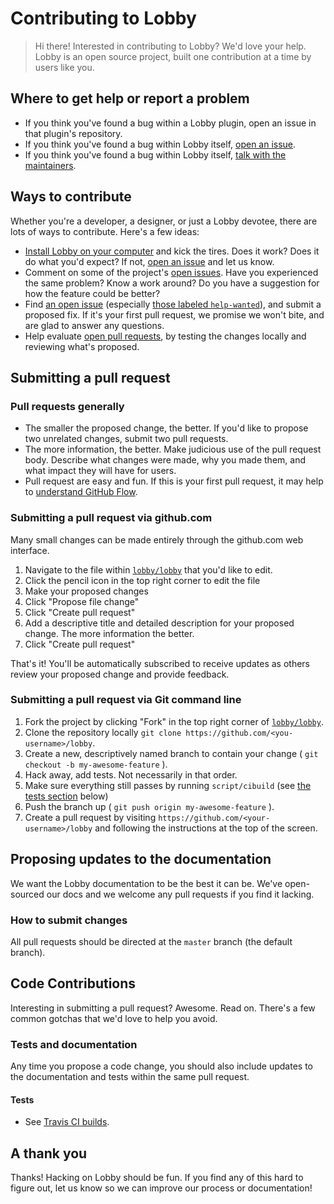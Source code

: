 # Contributing to Lobby
> Hi there! Interested in contributing to Lobby? We'd love your help. Lobby is an open source project, built one contribution at a time by users like you.

## Where to get help or report a problem
* If you think you've found a bug within a Lobby plugin, open an issue in that plugin's repository.
* If you think you've found a bug within Lobby itself, [open an issue](https://github.com/lobby/lobby/issues/new).
* If you think you've found a bug within Lobby itself, [talk with the maintainers](https://gitter.im/subins2000/lobby).

## Ways to contribute
Whether you're a developer, a designer, or just a Lobby devotee, there are lots of ways to contribute. Here's a few ideas:
* [Install Lobby on your computer](https://lobby.subinsb.com/download) and kick the tires. Does it work? Does it do what you'd expect? If not, [open an issue](https://github.com/lobby/lobby/issues/new) and let us know.
* Comment on some of the project's [open issues](https://github.com/lobby/lobby/issues). Have you experienced the same problem? Know a work around? Do you have a suggestion for how the feature could be better?
* Find [an open issue](https://github.com/lobby/lobby/issues) (especially [those labeled `help-wanted`](https://github.com/lobby/lobby/issues?q=is%3Aopen+is%3Aissue+label%3Ahelp-wanted)), and submit a proposed fix. If it's your first pull request, we promise we won't bite, and are glad to answer any questions.
* Help evaluate [open pull requests](https://github.com/lobby/lobby/pulls), by testing the changes locally and reviewing what's proposed.

## Submitting a pull request
### Pull requests generally
* The smaller the proposed change, the better. If you'd like to propose two unrelated changes, submit two pull requests.
* The more information, the better. Make judicious use of the pull request body. Describe what changes were made, why you made them, and what impact they will have for users.
* Pull request are easy and fun. If this is your first pull request, it may help to [understand GitHub Flow](https://guides.github.com/introduction/flow/).

### Submitting a pull request via github.com
Many small changes can be made entirely through the github.com web interface.
1. Navigate to the file within [`lobby/lobby`](https://github.com/lobby/lobby) that you'd like to edit.
2. Click the pencil icon in the top right corner to edit the file
3. Make your proposed changes
4. Click "Propose file change"
5. Click "Create pull request"
6. Add a descriptive title and detailed description for your proposed change. The more information the better.
7. Click "Create pull request"

That's it! You'll be automatically subscribed to receive updates as others review your proposed change and provide feedback.

### Submitting a pull request via Git command line
1. Fork the project by clicking "Fork" in the top right corner of [`lobby/lobby`](https://github.com/lobby/lobby).
2. Clone the repository locally `git clone https://github.com/<you-username>/lobby`.
3. Create a new, descriptively named branch to contain your change ( `git checkout -b my-awesome-feature` ).
4. Hack away, add tests. Not necessarily in that order.
5. Make sure everything still passes by running `script/cibuild` (see [the tests section](#running-tests-locally) below)
6. Push the branch up ( `git push origin my-awesome-feature` ).
7. Create a pull request by visiting `https://github.com/<your-username>/lobby` and following the instructions at the top of the screen.

## Proposing updates to the documentation
We want the Lobby documentation to be the best it can be. We've open-sourced our docs and we welcome any pull requests if you find it lacking.

### How to submit changes
All pull requests should be directed at the `master` branch (the default branch).

## Code Contributions
Interesting in submitting a pull request? Awesome. Read on. There's a few common gotchas that we'd love to help you avoid.

### Tests and documentation
Any time you propose a code change, you should also include updates to the documentation and tests within the same pull request.

#### Tests
* See [Travis CI builds](https://travis-ci.org/LobbyOS/lobby).

## A thank you

Thanks! Hacking on Lobby should be fun. If you find any of this hard to figure out, let us know so we can improve our process or documentation!
